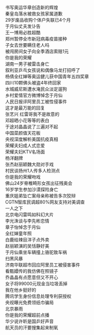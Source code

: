 书写奥运华章创造新的辉煌  
秦皇岛落水被救女孩家属道歉  
29岁废品收购个体户失联已4个月  
于月仙丈夫发讣告  
王一博用必胜超酷  
郑州暂停全市新冠病毒疫苗接种  
子女去世要瞒住老人吗  
被闯房间女子向全季酒店索赔1元  
你是我的荣耀  
湖南一男子被雷击身亡  
叙利亚乒乓女孩说和偶像马龙打招呼了  
杨倩全红婵等奥运健儿获中国青年五四奖章  
四川10颗佛头被盗4年终回家  
水城威尼斯遭水淹民众淡定遛狗  
乡村爱情官方微博悼念于月仙  
人民日报评阿里员工被性侵事件  
这才是最万能的回复  
张艺兴 红雷哥我不是故意的  
邓超晒小花等等的表白  
于途对晶晶说了三遍对不起  
中国菜颜值天花板  
央视深度解析美国抗疫真相  
荣耀夫妇成人式恋爱  
荣耀夫妇KTV名场面  
杨洋翻牌  
张杰赵丽颖魏大勋对手戏  
村民谈扬州1人传多人检测点  
你是我的荣耀吻戏  
佛山24岁脊椎畸形女孩出征残奥会  
16岁学生参加沙漠探险身亡  
重庆姐弟坠亡案母亲称被告多次狡辩  
CGTN智库民调超80%网友支持对美调查  
一人之下  
北京电闪雷鸣如科幻大片  
李光洙谈与李先彬恋情  
章子怡悼念于月仙  
全红婵童年照  
白鹿给辣目洋子点外卖  
赵丽颖演的吴恬静好美  
于月仙乘坐车辆撞上骆驼致车祸  
扫黑风暴  
济南华联超市回应阿里员工被侵害事件  
看甄嬛传的我仿佛在照镜子  
乔晶晶有点愿意但又不开心  
女子将99000元现金当垃圾丢掉  
我在他乡挺好的  
腾讯学生身份信息处理专利获授权  
央视曝光免费领纸巾骗局  
北京暴雨  
你是我的荣耀超前点播  
华少说许昕是国乒好声音  
航天员的汗要搜集起来制氧  
